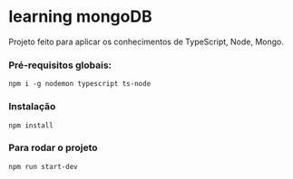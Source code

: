 # learning mongoDB
Projeto feito para aplicar os conhecimentos de TypeScript, Node, Mongo.

### Pré-requisitos globais:
`npm i -g nodemon typescript ts-node`

### Instalação
`npm install`

### Para rodar o projeto
`npm run start-dev`